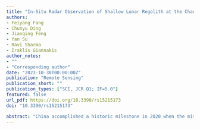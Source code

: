 ```yaml
---
title: "In-Situ Radar Observation of Shallow Lunar Regolith at the Chang’E-5 Landing Site: Research Progress and Perspectives"
authors:
- Feiyang Fang
- Chunyu Ding
- Jianqing Feng
- Yan Su
- Ravi Sharma
- Iraklis Giannakis
author_notes:
- ""
- "Corresponding author"
date: "2023-10-30T00:00:00Z"
publication: "Remote Sensing"
publication_short: ""
publication_types: ["SCI, JCR Q1; IF=5.0"]
featured: false
url_pdf: https://doi.org/10.3390/rs15215173
doi: "10.3390/rs15215173"

abstract: "China accomplished a historic milestone in 2020 when the mission Chang’e-5 (CE-5) to the Lunar’s surface was successfully launched. An extraordinary component of this mission is the “Lunar Regolith Penetrating Radar” (LRPR) housed within its lander, which currently stands as the most advanced payload in terms of vertical resolution among all penetrating radars employed in lunar exploration. This provides an unprecedented opportunity for high-precision research into the interior structure of the shallow lunar regolith. Previous studies have achieved fruitful research results based on the data from LRPR, updating our perception of the shallow-level regolith of the Moon. This paper provides an overview of the new advancements achieved by the LRPR in observing the basic structure of the shallow regolith of the Moon. It places special emphasis on the role played by the LRPR in revealing details about the shallow lunar regolith’s structure, its estimated dielectric properties, the provenance of the regolith materials from the landing area, and its interpretation of the geological stratification at the landing site. Lastly, it envisions the application and developmental trends of in situ radar technology in future lunar exploration."
---
```


